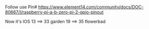 Follow use Pin#
https://www.element14.com/community/docs/DOC-80667/l/raspberry-pi-a-b-zero-pi-2-gpio-pinout

Now it's IOS
13 ==> 33 garden
19 ==> 35 flowerbad
